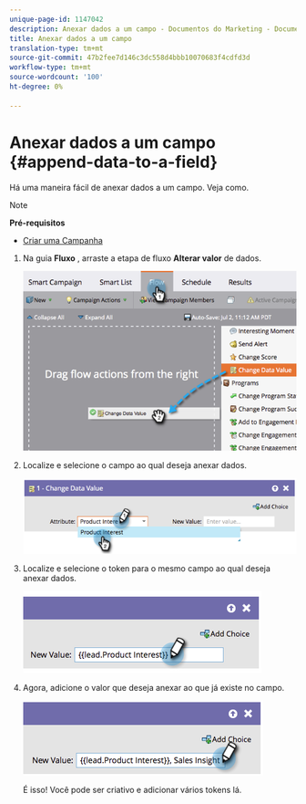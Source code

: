 ```yaml
---
unique-page-id: 1147042
description: Anexar dados a um campo - Documentos do Marketing - Documentação do produto
title: Anexar dados a um campo
translation-type: tm+mt
source-git-commit: 47b2fee7d146c3dc558d4bbb10070683f4cdfd3d
workflow-type: tm+mt
source-wordcount: '100'
ht-degree: 0%

---
```



# Anexar dados a um campo {#append-data-to-a-field}

Há uma maneira fácil de anexar dados a um campo. Veja como.

>[!NOTE]
>
>**Pré-requisitos**
>
>* [Criar uma Campanha](../../../../product-docs/core-marketo-concepts/smart-campaigns/creating-a-smart-campaign/create-a-new-smart-campaign.md)

>



1. Na guia **Fluxo** , arraste a etapa de fluxo **Alterar valor** de dados.

   ![](assets/image2014-9-22-16-3a5-3a1.png)

1. Localize e selecione o campo ao qual deseja anexar dados.

   ![](assets/image2014-9-22-16-3a5-3a5.png)

1. Localize e selecione o token para o mesmo campo ao qual deseja anexar dados.

   ![](assets/image2014-9-22-16-3a5-3a9.png)

1. Agora, adicione o valor que deseja anexar ao que já existe no campo.

   ![](assets/image2014-9-22-16-3a5-3a12.png)

   É isso! Você pode ser criativo e adicionar vários tokens lá.

